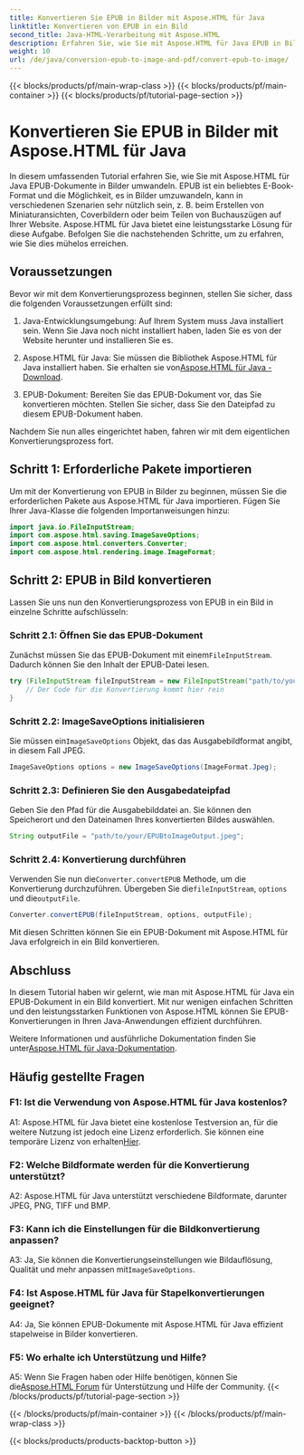 ```yaml
---
title: Konvertieren Sie EPUB in Bilder mit Aspose.HTML für Java
linktitle: Konvertieren von EPUB in ein Bild
second_title: Java-HTML-Verarbeitung mit Aspose.HTML
description: Erfahren Sie, wie Sie mit Aspose.HTML für Java EPUB in Bilder konvertieren. Eine einfache Schritt-für-Schritt-Anleitung für effiziente Konvertierungen.
weight: 10
url: /de/java/conversion-epub-to-image-and-pdf/convert-epub-to-image/
---
```


{{< blocks/products/pf/main-wrap-class >}}
{{< blocks/products/pf/main-container >}}
{{< blocks/products/pf/tutorial-page-section >}}

# Konvertieren Sie EPUB in Bilder mit Aspose.HTML für Java

In diesem umfassenden Tutorial erfahren Sie, wie Sie mit Aspose.HTML für Java EPUB-Dokumente in Bilder umwandeln. EPUB ist ein beliebtes E-Book-Format und die Möglichkeit, es in Bilder umzuwandeln, kann in verschiedenen Szenarien sehr nützlich sein, z. B. beim Erstellen von Miniaturansichten, Coverbildern oder beim Teilen von Buchauszügen auf Ihrer Website. Aspose.HTML für Java bietet eine leistungsstarke Lösung für diese Aufgabe. Befolgen Sie die nachstehenden Schritte, um zu erfahren, wie Sie dies mühelos erreichen.

## Voraussetzungen

Bevor wir mit dem Konvertierungsprozess beginnen, stellen Sie sicher, dass die folgenden Voraussetzungen erfüllt sind:

1. Java-Entwicklungsumgebung: Auf Ihrem System muss Java installiert sein. Wenn Sie Java noch nicht installiert haben, laden Sie es von der Website herunter und installieren Sie es.

2.  Aspose.HTML für Java: Sie müssen die Bibliothek Aspose.HTML für Java installiert haben. Sie erhalten sie von[Aspose.HTML für Java - Download](https://releases.aspose.com/html/java/).

3. EPUB-Dokument: Bereiten Sie das EPUB-Dokument vor, das Sie konvertieren möchten. Stellen Sie sicher, dass Sie den Dateipfad zu diesem EPUB-Dokument haben.

Nachdem Sie nun alles eingerichtet haben, fahren wir mit dem eigentlichen Konvertierungsprozess fort.

## Schritt 1: Erforderliche Pakete importieren

Um mit der Konvertierung von EPUB in Bilder zu beginnen, müssen Sie die erforderlichen Pakete aus Aspose.HTML für Java importieren. Fügen Sie Ihrer Java-Klasse die folgenden Importanweisungen hinzu:

```java
import java.io.FileInputStream;
import com.aspose.html.saving.ImageSaveOptions;
import com.aspose.html.converters.Converter;
import com.aspose.html.rendering.image.ImageFormat;
```

## Schritt 2: EPUB in Bild konvertieren

Lassen Sie uns nun den Konvertierungsprozess von EPUB in ein Bild in einzelne Schritte aufschlüsseln:

### Schritt 2.1: Öffnen Sie das EPUB-Dokument

 Zunächst müssen Sie das EPUB-Dokument mit einem`FileInputStream`. Dadurch können Sie den Inhalt der EPUB-Datei lesen.

```java
try (FileInputStream fileInputStream = new FileInputStream("path/to/your/input.epub")) {
    // Der Code für die Konvertierung kommt hier rein
}
```

### Schritt 2.2: ImageSaveOptions initialisieren

 Sie müssen ein`ImageSaveOptions` Objekt, das das Ausgabebildformat angibt, in diesem Fall JPEG.

```java
ImageSaveOptions options = new ImageSaveOptions(ImageFormat.Jpeg);
```

### Schritt 2.3: Definieren Sie den Ausgabedateipfad

Geben Sie den Pfad für die Ausgabebilddatei an. Sie können den Speicherort und den Dateinamen Ihres konvertierten Bildes auswählen.

```java
String outputFile = "path/to/your/EPUBtoImageOutput.jpeg";
```

### Schritt 2.4: Konvertierung durchführen

 Verwenden Sie nun die`Converter.convertEPUB` Methode, um die Konvertierung durchzuführen. Übergeben Sie die`fileInputStream`, `options` und die`outputFile`.

```java
Converter.convertEPUB(fileInputStream, options, outputFile);
```

Mit diesen Schritten können Sie ein EPUB-Dokument mit Aspose.HTML für Java erfolgreich in ein Bild konvertieren.

## Abschluss

In diesem Tutorial haben wir gelernt, wie man mit Aspose.HTML für Java ein EPUB-Dokument in ein Bild konvertiert. Mit nur wenigen einfachen Schritten und den leistungsstarken Funktionen von Aspose.HTML können Sie EPUB-Konvertierungen in Ihren Java-Anwendungen effizient durchführen.

 Weitere Informationen und ausführliche Dokumentation finden Sie unter[Aspose.HTML für Java-Dokumentation](https://reference.aspose.com/html/java/).

## Häufig gestellte Fragen

### F1: Ist die Verwendung von Aspose.HTML für Java kostenlos?

 A1: Aspose.HTML für Java bietet eine kostenlose Testversion an, für die weitere Nutzung ist jedoch eine Lizenz erforderlich. Sie können eine temporäre Lizenz von erhalten[Hier](https://purchase.aspose.com/temporary-license/).

### F2: Welche Bildformate werden für die Konvertierung unterstützt?

A2: Aspose.HTML für Java unterstützt verschiedene Bildformate, darunter JPEG, PNG, TIFF und BMP.

### F3: Kann ich die Einstellungen für die Bildkonvertierung anpassen?

 A3: Ja, Sie können die Konvertierungseinstellungen wie Bildauflösung, Qualität und mehr anpassen mit`ImageSaveOptions`.

### F4: Ist Aspose.HTML für Java für Stapelkonvertierungen geeignet?

A4: Ja, Sie können EPUB-Dokumente mit Aspose.HTML für Java effizient stapelweise in Bilder konvertieren.

### F5: Wo erhalte ich Unterstützung und Hilfe?

 A5: Wenn Sie Fragen haben oder Hilfe benötigen, können Sie die[Aspose.HTML Forum](https://forum.aspose.com/) für Unterstützung und Hilfe der Community.
{{< /blocks/products/pf/tutorial-page-section >}}

{{< /blocks/products/pf/main-container >}}
{{< /blocks/products/pf/main-wrap-class >}}

{{< blocks/products/products-backtop-button >}}
